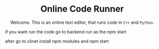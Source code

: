 <h1 align="center">Online Code Runner</h1>

<p align="center">Welcome. This is an online text editor, that runs code in <code>C++</code> and <code>Python</code>.</p>

if you want run the code go to backend run as the npm start

after go to clinet install npm modules and npm start


